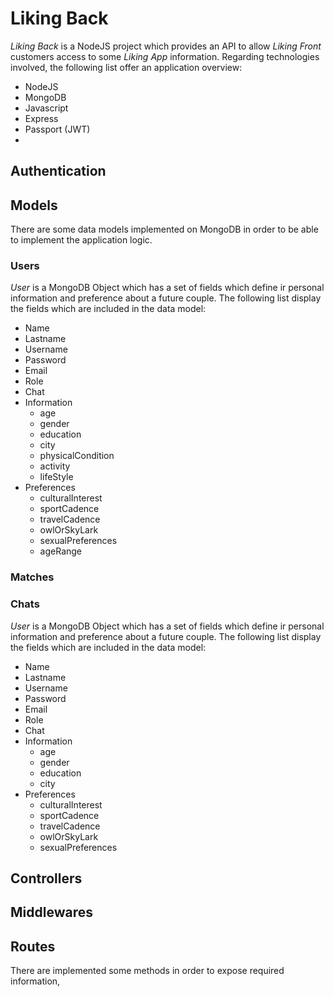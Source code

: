 # Liking Back

_Liking Back_ is a NodeJS project which provides an API to allow _Liking Front_ customers access to some _Liking App_ information. Regarding technologies involved, the following list offer an application overview:

-   NodeJS
-   MongoDB
-   Javascript
-   Express
-   Passport (JWT)
-

## Authentication

## Models

There are some data models implemented on MongoDB in order to be able to implement the application logic.

### Users

_User_ is a MongoDB Object which has a set of fields which define ir personal information and preference about a future couple. The following list display the fields which are included in the data model:

-   Name
-   Lastname
-   Username
-   Password
-   Email
-   Role
-   Chat
-   Information
    -   age
    -   gender
    -   education
    -   city
    -   physicalCondition
    -   activity
    -   lifeStyle
-   Preferences
    -   culturalInterest
    -   sportCadence
    -   travelCadence
    -   owlOrSkyLark
    -   sexualPreferences
    -   ageRange

### Matches

### Chats

_User_ is a MongoDB Object which has a set of fields which define ir personal information and preference about a future couple. The following list display the fields which are included in the data model:

-   Name
-   Lastname
-   Username
-   Password
-   Email
-   Role
-   Chat
-   Information
    -   age
    -   gender
    -   education
    -   city
-   Preferences
    -   culturalInterest
    -   sportCadence
    -   travelCadence
    -   owlOrSkyLark
    -   sexualPreferences

## Controllers

## Middlewares

## Routes

There are implemented some methods in order to expose required information,
